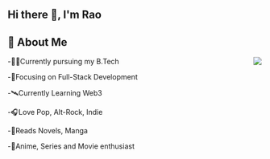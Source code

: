 ## Hi there 👋, I'm Rao

## 📝 About Me
<img src="https://media.giphy.com/media/xx0JzzsBXzcMK542tx/giphy.gif?cid=ecf05e47hhaczdvov2qqftnuwigv59w6r3occvrz52k3apgp&ep=v1_gifs_search&rid=giphy.gif&ct=g" align="right"></img>


-👨‍🎓Currently pursuing my B.Tech

-🔬Focusing on Full-Stack Development

-🛰️Currently Learning Web3

-🎧Love Pop, Alt-Rock, Indie

-📖Reads Novels, Manga

-🎥Anime, Series and Movie enthusiast


<!--
**BingVader/BingVader** is a ✨ _special_ ✨ repository because its `README.md` (this file) appears on your GitHub profile.

Here are some ideas to get you started:

- 🔭 I’m currently working on ...
- 🌱 I’m currently learning ...
- 👯 I’m looking to collaborate on ...
- 🤔 I’m looking for help with ...
- 💬 Ask me about ...
- 📫 How to reach me: ...
- 😄 Pronouns: ...
- ⚡ Fun fact: ...
-->
